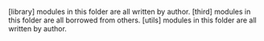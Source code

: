 [library] modules in this folder are all written by author.
[third] modules in this folder are all borrowed from others.
[utils] modules in this folder are all written by author.